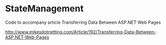 StateManagement
===============

Code to accompany article Transferring Data Between ASP.NET Web Pages

http://www.mikesdotnetting.com/Article/192/Transferring-Data-Between-ASP.NET-Web-Pages
